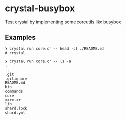 # crystal-busybox

Test crystal by implementing some coreutils like busybox

## Examples

```
❯ crystal run core.cr -- head -c9 ./README.md
# crystal

❯ crystal run core.cr -- ls -a
.
..
.git
.gitignore
README.md
bin
commands
core
core.cr
lib
shard.lock
shard.yml
```
